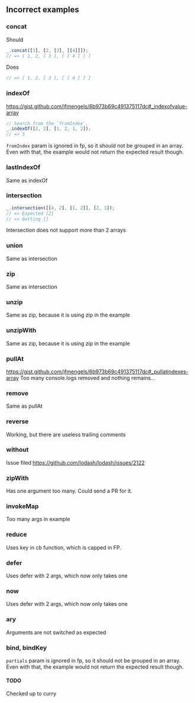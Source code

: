## Incorrect examples

### concat
Should
```js
_.concat([1], [2, [3], [[4]]]);
// => [ 1, 2, [ 3 ], [ [ 4 ] ] ]
```
Does
```js
// => [ 1, 2, [ 3 ], [ [ 4 ] ] ]
```

### indexOf
https://gist.github.com/jfmengels/6b973b69c491375117dc#_indexofvalue-array
```js
// Search from the `fromIndex`.
_.indexOf([2, 2], [1, 2, 1, 2]);
// => 3
```
`fromIndex` param is ignored in fp, so it should not be grouped in an array. Even with that, the example would not return the expected result though.

### lastIndexOf

Same as indexOf

### intersection
```js
_.intersection([[4, 2], [1, 2]], [2, 1]);
// => Expected [2]
// => Getting []
```
Intersection does not support more than 2 arrays

### union

Same as intersection

### zip

Same as intersection

### unzip

Same as zip, because it is using zip in the example

### unzipWith

Same as zip, because it is using zip in the example

### pullAt
https://gist.github.com/jfmengels/6b973b69c491375117dc#_pullatindexes-array
Too many console.logs removed and nothing remains...

### remove

Same as pullAt

### reverse
Working, but there are useless trailing comments

### without
Issue filed https://github.com/lodash/lodash/issues/2122

### zipWith

Has one argument too many. Could send a PR for it.

### invokeMap
Too many args in example

### reduce
Uses key in cb function, which is capped in FP.

### defer
Uses defer with 2 args, which now only takes one

### now
Uses defer with 2 args, which now only takes one

### ary
Arguments are not switched as expected

### bind, bindKey
`partials` param is ignored in fp, so it should not be grouped in an array. Even with that, the example would not return the expected result though.



#### TODO
Checked up to curry
